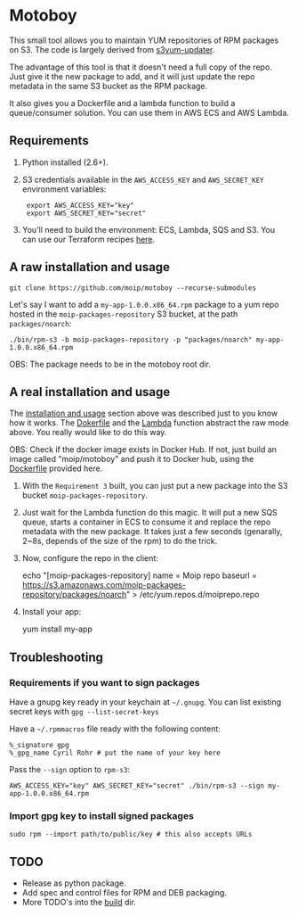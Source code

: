 # Motoboy

This small tool allows you to maintain YUM repositories of RPM packages on S3. The code is largely derived from [s3yum-updater](https://github.com/rockpack/s3yum-updater).

The advantage of this tool is that it doesn't need a full copy of the repo. Just give it the new package to add, and it will just update the repo metadata in the same S3 bucket as the RPM package. 

It also gives you a Dockerfile and a lambda function to build a queue/consumer solution. You can use them in AWS ECS and AWS Lambda.

## Requirements

1. Python installed (2.6+).

2. S3 credentials available in the `AWS_ACCESS_KEY` and `AWS_SECRET_KEY` environment variables:

        export AWS_ACCESS_KEY="key"
        export AWS_SECRET_KEY="secret"

3. You'll need to build the environment: ECS, Lambda, SQS and S3. You can use our Terraform recipes [here](https://github.com/moip/recipes-non-pci/tree/master/terraform/aws/hybrid/services/motoboy).

## A raw installation and usage 

    git clone https://github.com/moip/motoboy --recurse-submodules

Let's say I want to add a `my-app-1.0.0.x86_64.rpm` package to a yum repo hosted in the `moip-packages-repository` S3 bucket, at the path `packages/noarch`:

    ./bin/rpm-s3 -b moip-packages-repository -p "packages/noarch" my-app-1.0.0.x86_64.rpm

OBS: The package needs to be in the motoboy root dir.

## A real installation and usage

The [installation and usage](https://github.com/moip/motoboy#installation) section above was described just to you know how it works. The [Dokerfile](https://github.com/moip/motoboy/blob/master/Dockerfile) and the [Lambda](https://github.com/moip/motoboy/tree/master/lambda) function abstract the raw mode above. You really would like to do this way.

OBS: Check if the docker image exists in Docker Hub. If not, just build an image called "moip/motoboy" and push it to Docker hub, using the [Dockerfile](https://github.com/moip/motoboy/blob/master/Dockerfile) provided here.


1. With the `Requirement 3` built, you can just put a new package into the S3 bucket `moip-packages-repository`. 

2. Just wait for the Lambda function do this magic. It will put a new SQS queue, starts a container in ECS to consume it and replace the repo metadata with the new package. It takes just a few seconds (genarally, 2~8s, depends of the size of the rpm) to do the trick. 

3. Now, configure the repo in the client:

    echo "[moip-packages-repository]
    name = Moip repo
    baseurl = https://s3.amazonaws.com/moip-packages-repository/packages/noarch" > /etc/yum.repos.d/moiprepo.repo

4. Install your app:

    yum install my-app

## Troubleshooting

### Requirements if you want to sign packages

Have a gnupg key ready in your keychain at `~/.gnupg`. You can list existing secret keys with `gpg --list-secret-keys`

Have a `~/.rpmmacros` file ready with the following content:

    %_signature gpg
    %_gpg_name Cyril Rohr # put the name of your key here

Pass the `--sign` option to `rpm-s3`:

    AWS_ACCESS_KEY="key" AWS_SECRET_KEY="secret" ./bin/rpm-s3 --sign my-app-1.0.0.x86_64.rpm

### Import gpg key to install signed packages

    sudo rpm --import path/to/public/key # this also accepts URLs

## TODO

* Release as python package.
* Add spec and control files for RPM and DEB packaging.
* More TODO's into the [build](https://github.com/moip/motoboy/tree/master/build) dir.
